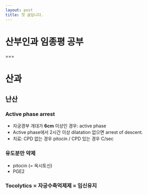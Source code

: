 ```yaml
---
layout: post
title: 첫 글입니다.
---
```


# 산부인과 임종평 공부

===

# 산과

## 난산

### Active phase arrest

-   자궁경부 개대가 **6cm** 이상인 경우: active phase
-   Active phase에서 2시간 이상 dilatation 없으면 arrest of descent.
-   치료: CPD 없는 경우 pitocin / CPD 있는 경우 C/sec

### 유도분만 약제

-   pitocin (= 옥시토신)
-   PGE2

### Tocolytics = 자궁수축억제제 = 임신유지
